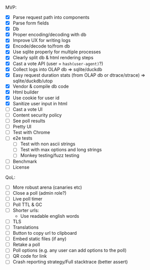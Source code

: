 MVP:

- [x] Parse request path into components
- [x] Parse form fields
- [x] Db
- [x] Proper encoding/decoding with db
- [x] Improve UX for writing logs
- [x] Encode/decode to/from db
- [x] Use sqlite properly for multiple processes
- [x] Clearly split db & html rendering steps
- [x] Cast a vote API (user = `hash(user-agent)`?)
- [x] Collect logs into OLAP db => sqlite/duckdb
- [x] Easy request duration stats (from OLAP db or dtrace/strace) => sqlite/duckdb/utop
- [x] Vendor & compile db code
- [x] Html builder
- [x] Use cookie for user id
- [x] Sanitize user input in html
- [ ] Cast a vote UI
- [ ] Content security policy
- [ ] See poll results
- [ ] Pretty UI
- [ ] Test with Chrome
- [ ] e2e tests
    - [ ] Test with non ascii strings
    - [ ] Test with max options and long strings
    - [ ] Monkey testing/fuzz testing
- [ ] Benchmark
- [ ] License

QoL:

- [ ] More robust arena (canaries etc)
- [ ] Close a poll (admin role?)
- [ ] Live poll timer
- [ ] Poll TTL & GC
- [ ] Shorter urls:
    - Use readable english words
- [ ] TLS
- [ ] Translations
- [ ] Button to copy url to clipboard
- [ ] Embed static files (if any)
- [ ] Retake a poll
- [ ] Poll options (e.g. any user can add options to the poll)
- [ ] QR code for link
- [ ] Crash reporting strategy/Full stacktrace (better assert)
